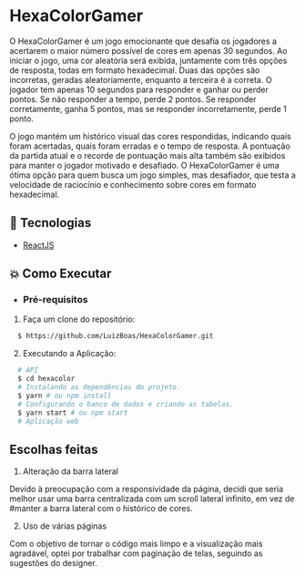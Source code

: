 # HexaColorGamer 

O HexaColorGamer é um jogo emocionante que desafia os jogadores a acertarem o maior número possível de cores em apenas 30 segundos. Ao iniciar o jogo, uma cor aleatória será exibida, juntamente com três opções de resposta, todas em formato hexadecimal. Duas das opções são incorretas, geradas aleatoriamente, enquanto a terceira é a correta. O jogador tem apenas 10 segundos para responder e ganhar ou perder pontos. Se não responder a tempo, perde 2 pontos. Se responder corretamente, ganha 5 pontos, mas se responder incorretamente, perde 1 ponto.

O jogo mantém um histórico visual das cores respondidas, indicando quais foram acertadas, quais foram erradas e o tempo de resposta. A pontuação da partida atual e o recorde de pontuação mais alta também são exibidos para manter o jogador motivado e desafiado. O HexaColorGamer é uma ótima opção para quem busca um jogo simples, mas desafiador, que testa a velocidade de raciocínio e conhecimento sobre cores em formato hexadecimal.

## :rocket: Tecnologias

- [ReactJS](https://reactjs.org/)

## :boom: Como Executar

- ### **Pré-requisitos**

1.  Faça um clone do repositório:

```sh
  $ https://github.com/LuizBoas/HexaColorGamer.git
```

2. Executando a Aplicação:

```sh
  # API
  $ cd hexacolor
  # Instalando as dependências do projeto.
  $ yarn # ou npm install
  # Configurando o banco de dados e criando as tabelas.
  $ yarn start # ou npm start
  # Aplicação web
```

## Escolhas feitas

1. Alteração da barra lateral

Devido à preocupação com a responsividade da página, decidi que seria melhor usar uma barra centralizada 
com um scroll lateral infinito, em vez de #manter a barra lateral com o histórico de cores.

2. Uso de várias páginas

Com o objetivo de tornar o código mais limpo e a visualização mais agradável, 
optei por trabalhar com paginação de telas, seguindo as sugestões do designer.
